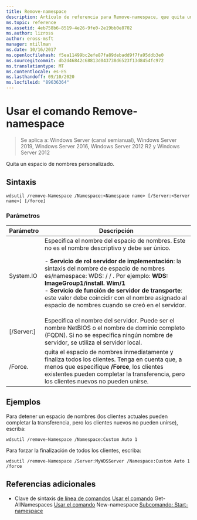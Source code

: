 ```yaml
---
title: Remove-namespace
description: Artículo de referencia para Remove-namespace, que quita un espacio de nombres personalizado.
ms.topic: reference
ms.assetid: 4eb758b6-8519-4e26-9fe0-2e19bb0e8702
ms.author: lizross
author: eross-msft
manager: mtillman
ms.date: 10/16/2017
ms.openlocfilehash: f5ea11499bc2efe87fa89debadd9f7fa95ddb3e0
ms.sourcegitcommit: db2d46842c68813d043738d6523f13d8454fc972
ms.translationtype: MT
ms.contentlocale: es-ES
ms.lasthandoff: 09/10/2020
ms.locfileid: "89636364"
---
```

# <a name="using-the-remove-namespace-command"></a>Usar el comando Remove-namespace

> Se aplica a: Windows Server (canal semianual), Windows Server 2019, Windows Server 2016, Windows Server 2012 R2 y Windows Server 2012

Quita un espacio de nombres personalizado.

## <a name="syntax"></a>Sintaxis
```
wdsutil /remove-Namespace /Namespace:<Namespace name> [/Server:<Server name>] [/force]
```
### <a name="parameters"></a>Parámetros
|Parámetro|Descripción|
|-------|--------|
|System.IO<Namespace name>|Especifica el nombre del espacio de nombres. Este no es el nombre descriptivo y debe ser único.<p>-   **Servicio de rol servidor de implementación**: la sintaxis del nombre de espacio de nombres es/namespace: WDS: <ImageGroup> / <ImageName> / <Index> . Por ejemplo: **WDS: ImageGroup1/install. Wim/1**<br />-   **Servicio de función de servidor de transporte**: este valor debe coincidir con el nombre asignado al espacio de nombres cuando se creó en el servidor.|
|[/Server:<Server name>]|Especifica el nombre del servidor. Puede ser el nombre NetBIOS o el nombre de dominio completo (FQDN). Si no se especifica ningún nombre de servidor, se utiliza el servidor local.|
|/Force.|quita el espacio de nombres inmediatamente y finaliza todos los clientes. Tenga en cuenta que, a menos que especifique **/Force**, los clientes existentes pueden completar la transferencia, pero los clientes nuevos no pueden unirse.|
## <a name="examples"></a>Ejemplos
Para detener un espacio de nombres (los clientes actuales pueden completar la transferencia, pero los clientes nuevos no pueden unirse), escriba:
```
wdsutil /remove-Namespace /Namespace:Custom Auto 1
```
Para forzar la finalización de todos los clientes, escriba:
```
wdsutil /remove-Namespace /Server:MyWDSServer /Namespace:Custom Auto 1 /force
```
## <a name="additional-references"></a>Referencias adicionales
- Clave de sintaxis [de línea de comandos](command-line-syntax-key.md) 
 [Usar el comando](using-the-get-allnamespaces-command.md) 
 Get-AllNamespaces [Usar el comando](using-the-new-namespace-command.md) 
 New-namespace [Subcomando: Start-namespace](subcommand-start-namespace.md)

